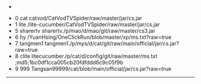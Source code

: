 ### 
*
+ 0 cat catvod/CatVodTVSpider/raw/master/jar/cs.jar
+ 1 lite /lite-cucumber/CatVodTVSpider/raw/master/jar/cs.jar
+ 5 sharertv sharertv./p/mao/d/mao/git/raw/master/cs3.jar
+ 6 hy /YuanHsing/OneClickRun/blob/master/xp/ms.txt?raw=true
+ 7 tangmen1 tangmen1./p/mys/d/cat/git/raw/main/official/jar/cs.jar?raw=true
+ 8 clite litecucumber./p/cat/d/config/git/raw/master/ms.txt ;md5;1bc0df1cca005cb20fdfddd6c9c05f9b
+ 9 999  Tangsan99999/cat/blob/main/official/jar/cs.jar?raw=true

---
